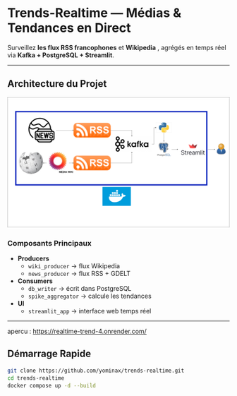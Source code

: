 #  Trends-Realtime — Médias & Tendances en Direct

Surveillez **les flux RSS francophones** et **Wikipedia** , agrégés en temps réel via **Kafka + PostgreSQL + Streamlit**.

---

##  Architecture du Projet
![Architecture](images/architecturetrendsrealtime.png)


### Composants Principaux
- **Producers**
  - `wiki_producer` → flux Wikipedia
  - `news_producer` → flux RSS + GDELT
- **Consumers**
  - `db_writer` → écrit dans PostgreSQL
  - `spike_aggregator` → calcule les tendances
- **UI**
  - `streamlit_app` → interface web temps réel

---
apercu : https://realtime-trend-4.onrender.com/
##  Démarrage Rapide

```bash
git clone https://github.com/yominax/trends-realtime.git
cd trends-realtime
docker compose up -d --build
 
